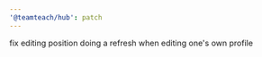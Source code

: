 ```yaml
---
'@teamteach/hub': patch
---
```


fix editing position doing a refresh when editing one's own profile
